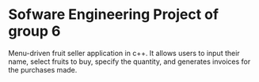 # Sofware Engineering Project of group 6

Menu-driven fruit seller application in c++. It allows users to input their name, select fruits to buy, specify the quantity, and generates invoices for the purchases made.
